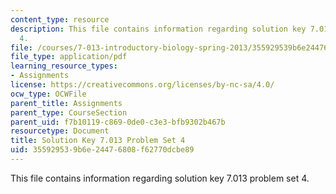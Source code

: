 ```yaml
---
content_type: resource
description: This file contains information regarding solution key 7.013 problem set
  4.
file: /courses/7-013-introductory-biology-spring-2013/355929539b6e24476808f62770dcbe89_MIT7_013S13_Pset_4Sol.pdf
file_type: application/pdf
learning_resource_types:
- Assignments
license: https://creativecommons.org/licenses/by-nc-sa/4.0/
ocw_type: OCWFile
parent_title: Assignments
parent_type: CourseSection
parent_uid: f7b10119-c869-0de0-c3e3-bfb9302b467b
resourcetype: Document
title: Solution Key 7.013 Problem Set 4
uid: 35592953-9b6e-2447-6808-f62770dcbe89
---
```

This file contains information regarding solution key 7.013 problem set 4.